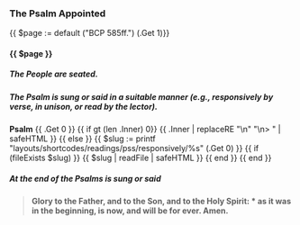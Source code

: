 ### The Psalm Appointed
{{ $page := default ("BCP 585ff.") (.Get 1)}}
#### {{ $page }}
##### The People are seated.
##### The Psalm is sung or said in a suitable manner (e.g., responsively by verse, in unison, or read by the lector).

**Psalm** {{ .Get 0 }}
{{ if gt (len .Inner) 0}}
{{ .Inner | replaceRE "\n" "\n> " | safeHTML }}
{{ else }}
{{ $slug := printf "layouts/shortcodes/readings/pss/responsively/%s" (.Get 0) }}
{{ if (fileExists $slug) }}
  {{ $slug | readFile | safeHTML }}
{{ end }}
{{ end }}

##### At the end of the Psalms is sung or said
> **Glory to the Father, and to the Son, and to the Holy Spirit: *
> as it was in the beginning, is now, and will be for ever. Amen.**
